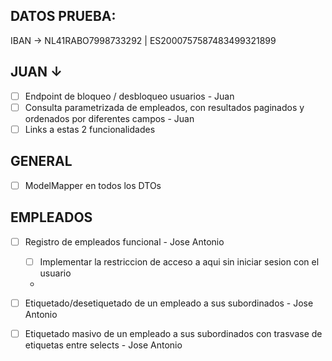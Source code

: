 
## DATOS PRUEBA:
IBAN → NL41RABO7998733292 | ES2000757587483499321899

## JUAN ↓
- [ ] Endpoint de bloqueo / desbloqueo usuarios - Juan
- [ ] Consulta parametrizada de empleados, con resultados paginados y ordenados por diferentes campos - Juan
- [ ] Links a estas 2 funcionalidades

## GENERAL
- [ ] ModelMapper en todos los DTOs

## EMPLEADOS
- [ ] Registro de empleados funcional - Jose Antonio
  - [ ] Implementar la restriccion de acceso a aqui sin iniciar sesion con el usuario
  - 
- [ ] Etiquetado/desetiquetado de un empleado a sus subordinados - Jose Antonio

- [ ] Etiquetado masivo de un empleado a sus subordinados con trasvase de etiquetas entre selects - Jose Antonio



